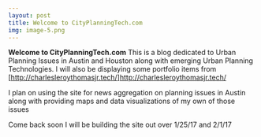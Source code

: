 ```yaml
---
layout: post
title: Welcome to CityPlanningTech.com
img: image-5.png
---
```

<b>Welcome to CityPlanningTech.com</b> This is a blog dedicated to Urban Planning Issues in Austin and Houston along with emerging Urban Planning Technologies. I will also be displaying some portfolio items from [http://charlesleroythomasjr.tech/]http://charlesleroythomasjr.tech/

I plan on using the site for news aggregation on planning issues in Austin along with providing maps and data visualizations of my own of those issues

Come back soon I will be building the site out over 1/25/17 and 2/1/17
